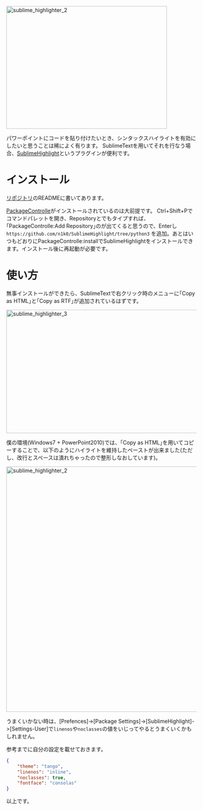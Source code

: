 <a href="http://manaten.net/wp-content/uploads/2014/03/sublime_highlighter_2.png"><img src="http://manaten.net/wp-content/uploads/2014/03/sublime_highlighter_2.png" alt="sublime_highlighter_2" width="425" height="324" class="aligncenter size-full wp-image-931" /></a>

パワーポイントにコードを貼り付けたいとき、シンタックスハイライトを有効にしたいと思うことは稀によく有ります。
SublimeTextを用いてそれを行なう場合、[SublimeHighlight](https://github.com/n1k0/SublimeHighlight)というプラグインが便利です。

<!-- more -->

# インストール

[リポジトリ](https://github.com/n1k0/SublimeHighlight)のREADMEに書いてあります。

[PackageControlle](https://sublime.wbond.net/)がインストールされているのは大前提です。
Ctrl+Shift+Pでコマンドパレットを開き、Repositoryとでもタイプすれば、 ｢PackageControlle:Add Repository｣のが出てくると思うので、Enterし```https://github.com/n1k0/SublimeHighlight/tree/python3``` を追加。あとはいつもどおりにPackageControlle:installでSublimeHighlightをインストールできます。インストール後に再起動が必要です。

# 使い方

無事インストールができたら、SublimeTextで右クリック時のメニューに｢Copy as HTML｣と｢Copy as RTF｣が追加されているはずです。

<a href="http://manaten.net/wp-content/uploads/2014/03/sublime_highlighter_3.png"><img src="http://manaten.net/wp-content/uploads/2014/03/sublime_highlighter_3.png" alt="sublime_highlighter_3" width="544" height="326" class="aligncenter size-full wp-image-932" /></a>

僕の環境(Windows7 + PowerPoint2010)では、｢Copy as HTML｣を用いてコピーすることで、以下のようにハイライトを維持したペーストが出来ました(ただし、改行とスペースは潰れちゃったので整形しなおしています)。

<a href="http://manaten.net/wp-content/uploads/2014/03/sublime_highlighter_2.png"><img src="http://manaten.net/wp-content/uploads/2014/03/sublime_highlighter_2.png" alt="sublime_highlighter_2" width="850" height="648" class="aligncenter size-full wp-image-931" /></a>

うまくいかない時は、[Prefences]->[Package Settings]->[SublimeHighlight]->[Settings-User]で```linenos```や```noclasses```の値をいじってやるとうまくいくかもしれません。

参考までに自分の設定を載せておきます。

```json
{
    "theme": "tango",
    "linenos": "inline",
    "noclasses": true,
    "fontface": "consolas"
}
```

以上です。